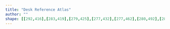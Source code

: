 ```yaml
---
title: "Desk Reference Atlas"
author: ""
shape: [[292,416],[283,419],[279,425],[277,432],[277,462],[280,492],[282,569],[285,595],[288,693],[291,718],[291,745],[296,823],[301,966],[303,977],[305,1005],[304,1015],[312,1120],[315,1205],[319,1244],[322,1316],[325,1337],[327,1380],[329,1389],[336,1396],[357,1401],[382,1401],[452,1396],[457,1393],[462,1382],[462,1355],[459,1334],[459,1320],[454,1308],[453,1278],[450,1257],[453,1240],[453,1225],[447,1167],[444,1107],[440,1072],[431,939],[428,922],[425,879],[423,870],[423,850],[419,815],[419,795],[416,776],[416,762],[412,731],[411,709],[408,700],[408,684],[406,676],[406,638],[403,617],[403,594],[400,567],[400,538],[398,528],[397,493],[395,487],[395,466],[393,454],[393,446],[395,441],[399,437],[404,435],[421,433],[423,430],[423,424],[407,417],[324,416]]
---
```

